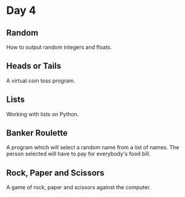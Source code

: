 # Day 4

## Random

How to output random integers and floats.

## Heads or Tails

A virtual coin toss program.

## Lists

Working with lists on Python.

## Banker Roulette
A program which will select a random name from a list of names. The person selected will have to pay for everybody's food bill.

## Rock, Paper and Scissors
A game of rock, paper and scissors against the computer.